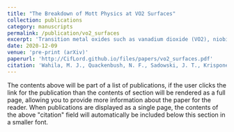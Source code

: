 ```yaml
---
title: "The Breakdown of Mott Physics at VO2 Surfaces"
collection: publications
category: manuscripts
permalink: /publication/vo2_surfaces
excerpt: 'Transition metal oxides such as vanadium dioxide (VO2), niobium dioxide (NbO2), and titanium sesquioxide (Ti2O3) are known to undergo a temperature-dependent metal-insulator transition (MIT) in conjunction with a structural transition within their bulk. However, it is not typically discussed how breaking crystal symmetry via surface termination affects the complicated MIT physics. Using synchrotron-based x-ray spectroscopy, low energy electron diffraction (LEED), low energy electron microscopy (LEEM), transmission electron microscopy (TEM), and several other experimental techniques, we show that suppression of the bulk structural transition is a common feature at VO2 surfaces. Our density functional theory (DFT) calculations further suggest that this is due to inherent reconstructions necessary to stabilize the surface, which deviate the electronic structure away from the bulk d1 configuration. Our findings have broader ramifications not only for the characterization of other "Mott-like" MITs, but also for any potential device applications of such materials.'
date: 2020-12-09
venue: 'pre-print (arXiv)'
paperurl: 'http://CifLord.github.io/files/papers/vo2_surfaces.pdf'
citation: 'Wahila, M. J., Quackenbush, N. F., Sadowski, J. T., Krisponeit, J. O., Flege, J. I., Tran, R., Ong, S. P., Schlueter, C., Lee, T. L., Holtz, M. E., Muller, D. A., Paik, H., Schlom, D. G., Lee, W. C., & Piper, L. F. J. (2020). The breakdown of Mott physics at VO2 surfaces. ArXiv, 1–9.'
---
```


The contents above will be part of a list of publications, if the user clicks the link for the publication than the contents of section will be rendered as a full page, allowing you to provide more information about the paper for the reader. When publications are displayed as a single page, the contents of the above "citation" field will automatically be included below this section in a smaller font.
